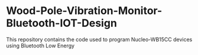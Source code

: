 # Wood-Pole-Vibration-Monitor-Bluetooth-IOT-Design
This repository contains the code used to program Nucleo-WB15CC devices using Bluetooth Low Energy
